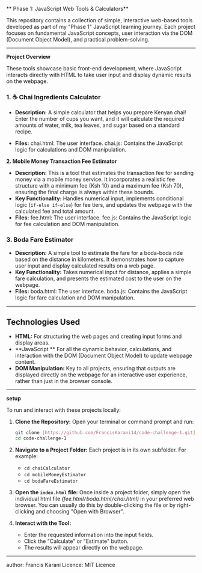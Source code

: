 ** Phase 1: JavaScript Web Tools & Calculators**

This repository contains a collection of simple, interactive web-based tools developed as part of my "Phase 1" JavaScript learning journey. Each project focuses on fundamental JavaScript concepts, user interaction via the DOM (Document Object Model), and practical problem-solving.

---

**Project Overview**

These tools showcase basic front-end development, where JavaScript interacts directly with HTML to take user input and display dynamic results on the webpage.

### 1. ☕ Chai Ingredients Calculator

* **Description:** A simple calculator that helps you prepare Kenyan chai! Enter the number of cups you want, and it will calculate the required amounts of water, milk, tea leaves, and sugar based on a standard recipe.

* **Files:**
   chai.html: The user interface.
  chai.js: Contains the JavaScript logic for calculations and DOM manipulation.

**2. Mobile Money Transaction Fee Estimator**

* **Description:** This is a tool that estimates the transaction fee for sending money via a mobile money service. It incorporates a realistic fee structure with a minimum fee (Ksh 10) and a maximum fee (Ksh 70), ensuring the final charge is always within these bounds.
* **Key Functionality:** Handles numerical input, implements conditional logic (`if-else if-else`) for fee tiers, and updates the webpage with the calculated fee and total amount.
* **Files:**
  fee.html: The user interface.
  fee.js: Contains the JavaScript logic for fee calculation and DOM manipulation.

### 3.  Boda Fare Estimator

* **Description:** A simple tool to estimate the fare for a boda-boda ride based on the distance in kilometers. It demonstrates how to capture user input and display calculated results on a web page.
* **Key Functionality:** Takes numerical input for distance, applies a simple fare calculation, and presents the estimated cost to the user on the webpage.
* **Files:**
  boda.html: The user interface.
  boda.js: Contains the JavaScript logic for fare calculation and DOM manipulation.

---

## Technologies Used

* **HTML:** For structuring the web pages and creating input forms and display areas.
* **JavaScript ** For all the dynamic behavior, calculations, and interaction with the DOM (Document Object Model) to update webpage content.
* **DOM Manipulation:** Key to all projects, ensuring that outputs are displayed directly on the webpage for an interactive user experience, rather than just in the browser console.

---

**setup**

To run and interact with these projects locally:

1.  **Clone the Repository:**
    Open your terminal or command prompt and run:
    ```bash
    git clone [https://github.com/FrancisKarani14/code-challenge-1.git](https://github.com/FrancisKarani14/code-challenge-1.git)
    cd code-challenge-1
    ```
   

2.  **Navigate to a Project Folder:**
    Each project is in its own subfolder. For example:
    * `cd chaiCalculator`
    * `cd mobileMoneyEstimator`
    * `cd bodaFareEstimator`

3.  **Open the `index.html` file:**
    Once inside a project folder, simply open the individual html file _(fee.html`/`boda.html`/`chai.html)_ in your preferred web browser. You can usually do this by double-clicking the file or by right-clicking and choosing "Open with Browser".

4.  **Interact with the Tool:**
    * Enter the requested information into the input fields.
    * Click the "Calculate" or "Estimate" button.
    * The results will appear directly on the webpage.

---

author: Francis Karani
Licence: MIT Licence
